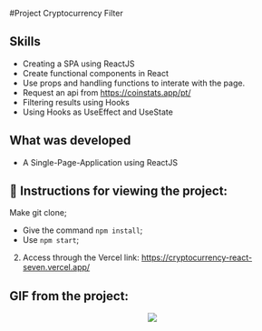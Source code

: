 #Project Cryptocurrency Filter

## Skills

- Creating a SPA using ReactJS
- Create functional components in React
- Use props and handling functions to interate with the page. 
- Request an api from https://coinstats.app/pt/
- Filtering results using Hooks
- Using Hooks as UseEffect and UseState


## What was developed

- A Single-Page-Application using ReactJS

## :dart: Instructions for viewing the project:

 Make git clone;

  - Give the command `npm install`;
  - Use `npm start`;

2. Access through the Vercel link: https://cryptocurrency-react-seven.vercel.app/

## GIF from the project:
<p align="center">
  <img  src="https://user-images.githubusercontent.com/47367373/188731217-3f1a0078-814a-40ec-a4ec-f59299613478.gif"
lt="Pokedex React App"/>
</p>
